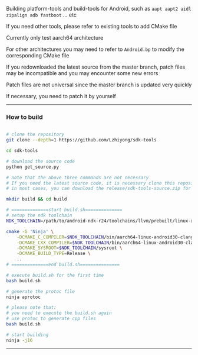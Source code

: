 Building platform-tools and build-tools for Android, such as `aapt aapt2 aidl zipalign adb fastboot` ... etc</br>

If you need other tools, please refer to existing tools to add CMake file

Currently only test aarch64 architecture</br>

For other architectures you may need to refer to `Android.bp` to modify the corresponding CMake file

If you redownloaded the latest source from the master branch, patch files may be incompatible and you may encounter some new errors

Patch files are not universal since the master branch is updated very quickly

If necessary, you need to patch it by yourself

 **** 
 
### How to build

```bash

# clone the repository
git clone --depth=1 https://github.com/Lzhiyong/sdk-tools

cd sdk-tools

# download the source code
python get_source.py

# note that the above three commands are not necessary
# If you need the latest source code, it is necessary clone this repository and download the source code
# in most cases, you can download the release/sdk-tools-source.zip for direct compilation

mkdir build && cd build

# ==============start build.sh==============
# setup the ndk toolchain
NDK_TOOLCHAIN=/path/to/android-ndk-r24/toolchains/llvm/prebuilt/linux-x86_64

cmake -G 'Ninja' \
    -DCMAKE_C_COMPILER=$NDK_TOOLCHAIN/bin/aarch64-linux-android30-clang \
    -DCMAKE_CXX_COMPILER=$NDK_TOOLCHAIN/bin/aarch64-linux-android30-clang++ \
    -DCMAKE_SYSROOT=$NDK_TOOLCHAIN/sysroot \
    -DCMAKE_BUILD_TYPE=Release \
    ..
# ==============end build.sh===============

# execute build.sh for the first time
bash build.sh

# generate the protoc file
ninja aprotoc

# please note that: 
# you need to execute the build.sh again
# use protoc to generate cpp files
bash build.sh

# start building
ninja -j16

```

 **** 
 
